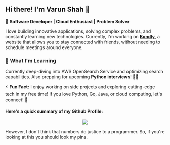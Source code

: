 ## Hi there! I'm Varun Shah 👋

🚀 **Software Developer | Cloud Enthusiast | Problem Solver**  

I love building innovative applications, solving complex problems, and constantly learning new technologies. Currently, I'm working on **[Bondly](https://bondly-fe.vercel.app)**, a website that allows you to stay connected with friends, without needing to schedule meetings around everyone.  

### 🌱 What I'm Learning
Currently deep-diving into AWS OpenSearch Service and optimizing search capabilities. Also prepping for upcoming **Python interviews**! 🐍💡

⚡ **Fun Fact:** I enjoy working on side projects and exploring cutting-edge tech in my free time! If you love Python, Go, Java, or cloud computing, let's connect! 🚀

#### Here's a quick summary of my Github Profile:

<p align="center">
  <img src="https://github-readme-stats.vercel.app/api?username=vsarunhah&count_private=true&hide=stars&show_icons=true&theme=buefy&hide_rank=true">
</p>

However, I don't think that numbers do justice to a programmer. So, if you're looking at this you should look my pins.
